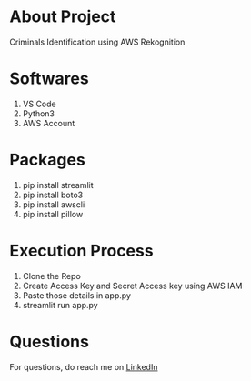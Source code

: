 # About Project
Criminals Identification using AWS Rekognition

# Softwares
1. VS Code
2. Python3
3. AWS Account

# Packages
1. pip install streamlit
2. pip install boto3
3. pip install awscli
4. pip install pillow

# Execution Process
1. Clone the Repo
2. Create Access Key and Secret Access key using AWS IAM
3. Paste those details in app.py
4. streamlit run app.py

# Questions
For questions, do reach me on <a href="https://linkedin.com/in/MadhuPIoT">LinkedIn</a>